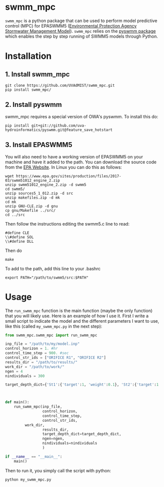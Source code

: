 # swmm_mpc 
`swmm_mpc` is a python package that can be used to perform model predictive control (MPC) for EPASWMM5 ([Environmental Protection Agency Stormwater Management Model](https://www.epa.gov/water-research/storm-water-management-model-swmm)). `swmm_mpc` relies on the [pyswmm package](https://github.com/OpenWaterAnalytics/pyswmm) which enables the step by step running of SWMM5 models through Python.  

# Installation
## 1. Install swmm_mpc
```
git clone https://github.com/UVAdMIST/swmm_mpc.git
pip install swmm_mpc/
```
## 2. Install pyswmm
swmm\_mpc requires a special version of OWA's pyswmm. To install this do:

```
pip install git+git://github.com/uva-hydroinformatics/pyswmm.git@feature_save_hotstart
```

## 3. Install EPASWMM5 
You will also need to have a working version of EPASWMM5 on your machine and have it added to the path. You can download the source code from the [EPA Website](https://www.epa.gov/water-research/storm-water-management-model-swmm). In Linux you can do this as follows:
```
wget https://www.epa.gov/sites/production/files/2017-03/swmm51012_engine_2.zip
unzip swmm51012_engine_2.zip -d swmm5
cd swmm5/
unzip sources5_1_012.zip -d src
unzip makefiles.zip -d mk
cd mk
unzip GNU-CLE.zip -d gnu
cp gnu/Makefile ../src/
cd ../src
```
Then follow the instructions editing the swmm5.c line to read:
```
#define CLE
\\#define SOL
\\#define DLL
```
Then do
```
make
```
To add to the path, add this line to your .bashrc
```
export PATH="/path/to/swmm5/src:$PATH"
```

# Usage
The `run_swmm_mpc` function is the main function (maybe the only function) that 
you will likely use. Here is an example of how I use it. First I write a small 
script to indicate the model and the different parameters I want to use, like 
this (called `my_swmm_mpc.py` in the next step):

```python
from swmm_mpc.swmm_mpc import run_swmm_mpc

inp_file = "/path/to/my/model.inp"
control_horizon = 1. #hr
control_time_step = 900. #sec
control_str_ids = ["ORIFICE R1", "ORIFICE R2"]
results_dir = "/path/to/results/"
work_dir = "/path/to/work/"
ngen = 4
nindividuals = 300

target_depth_dict={'St1':{'target':1, 'weight':0.1}, 'St2':{'target':1.5, 'weight':0.1}}



def main():
    run_swmm_mpc(inp_file,
                 control_horizon,
                 control_time_step,
                 control_str_ids,
		 work_dir,
                 results_dir,
                 target_depth_dict=target_depth_dict,
                 ngen=ngen,
                 nindividuals=nindividuals
                 )

if __name__ == "__main__":
    main()
```

Then to run it, you simply call the script with python:
```
python my_swmm_mpc.py
```
